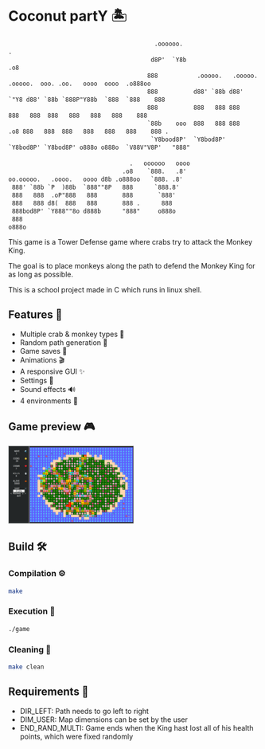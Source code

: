 # Coconut partY 🏝️
```
                                         .oooooo.                                                             .
                                        d8P'  `Y8b                                                          .o8
                                       888           .ooooo.   .ooooo.   .ooooo.  ooo. .oo.   oooo  oooo  .o888oo
                                       888          d88' `88b d88' `"Y8 d88' `88b `888P"Y88b  `888  `888    888
                                       888          888   888 888       888   888  888   888   888   888    888
                                       `88b    ooo  888   888 888   .o8 888   888  888   888   888   888    888 .
                                        `Y8bood8P'  `Y8bod8P' `Y8bod8P' `Y8bod8P' o888o o888o  `V88V"V8P'   "888"

                                  .   oooooo   oooo
                                .o8    `888.   .8'
oo.ooooo.   .oooo.   oooo d8b .o888oo   `888. .8'
 888' `88b `P  )88b  `888""8P   888      `888.8'
 888   888  .oP"888   888       888       `888'
 888   888 d8(  888   888       888 .      888
 888bod8P' `Y888""8o d888b      "888"     o888o
 888
o888o
```
This game is a Tower Defense game where crabs try to attack the Monkey King.

The goal is to place monkeys along the path to defend the Monkey King for as long as possible.

This is a school project made in C which runs in linux shell.

## Features 🌟
- Multiple crab & monkey types 🦀
- Random path generation 🎲
- Game saves 💾
- Animations 🎬
- A responsive GUI ✨
- Settings 🔧
- Sound effects 🔊
- 4 environments 🌻

## Game preview 🎮

<img src="https://github.com/etiennec78/etiennec78.github.io/blob/main/media/Coconut-Party/Coconut-Party.png?raw=true" width="50%">

## Build 🛠️

### Compilation ⚙️

```sh
make
```

### Execution 🚀

```sh
./game
```

### Cleaning 🧹
```sh
make clean
```

## Requirements 📝

- DIR_LEFT: Path needs to go left to right
- DIM_USER: Map dimensions can be set by the user
- END_RAND_MULTI: Game ends when the King hast lost all of his health points, which were fixed randomly
